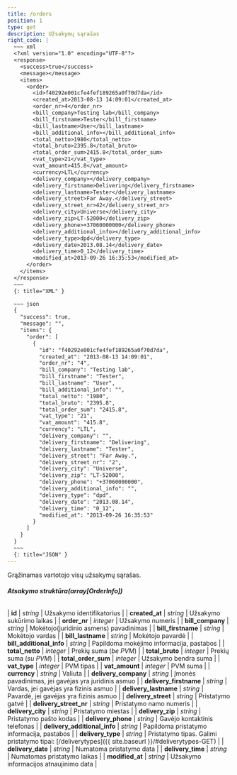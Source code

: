 ```yaml
---
title: /orders
position: 1
type: get
description: Užsakymų sąrašas
right_code: |
  ~~~ xml
  <?xml version="1.0" encoding="UTF-8"?>
  <response>
    <success>true</success>
    <message></message>
    <items>
      <order>
        <id>f40292e001cfe4fef189265a0f70d7da</id>
        <created_at>2013-08-13 14:09:01</created_at>
        <order_nr>4</order_nr>
        <bill_company>Testing lab</bill_company>
        <bill_firstname>Tester</bill_firstname>
        <bill_lastname>User</bill_lastname>
        <bill_additional_info></bill_additional_info>
        <total_netto>1980</total_netto>
        <total_bruto>2395.8</total_bruto>
        <total_order_sum>2415.8</total_order_sum>
        <vat_type>21</vat_type>
        <vat_amount>415.8</vat_amount>
        <currency>LTL</currency>
        <delivery_company></delivery_company>
        <delivery_firstname>Delivering</delivery_firstname>
        <delivery_lastname>Tester</delivery_lastname>
        <delivery_street>Far Away.</delivery_street>
        <delivery_street_nr>42</delivery_street_nr>
        <delivery_city>Universe</delivery_city>
        <delivery_zip>LT-52000</delivery_zip>
        <delivery_phone>+37060000000</delivery_phone>
        <delivery_additional_info></delivery_additional_info>
        <delivery_type>dpd</delivery_type>
        <delivery_date>2013.08.14</delivery_date>
        <delivery_time>0_12</delivery_time>
        <modified_at>2013-09-26 16:35:53</modified_at>
      </order>
    </items>
  </response>
  ~~~
  {: title="XML" }

  ~~~ json
  {
    "success": true,
    "message": "",
    "items": {
      "order": [
        {
          "id": "f40292e001cfe4fef189265a0f70d7da",
          "created_at": "2013-08-13 14:09:01",
          "order_nr": "4",
          "bill_company": "Testing lab",
          "bill_firstname": "Tester",
          "bill_lastname": "User",
          "bill_additional_info": "",
          "total_netto": "1980",
          "total_bruto": "2395.8",
          "total_order_sum": "2415.8",
          "vat_type": "21",
          "vat_amount": "415.8",
          "currency": "LTL",
          "delivery_company": "",
          "delivery_firstname": "Delivering",
          "delivery_lastname": "Tester",
          "delivery_street": "Far Away.",
          "delivery_street_nr": "2",
          "delivery_city": "Universe",
          "delivery_zip": "LT-52000",
          "delivery_phone": "+37060000000",
          "delivery_additional_info": "",
          "delivery_type": "dpd",
          "delivery_date": "2013.08.14",
          "delivery_time": "0_12",
          "modified_at": "2013-09-26 16:35:53"
        }
      ]
    }
  }
  ~~~
  {: title="JSON" }
---
```

Grąžinamas vartotojo visų užsakymų sąrašas.

###### **Atsakymo struktūra(array[OrderInfo])**

| **id** | *string* | Užsakymo identifikatorius |
| **created_at** | *string* | Užsakymo sukūrimo laikas |
| **order_nr** | *integer* | Užsakymo numeris |
| **bill_company** | *string* | Mokėtojo(juridinio asmens) pavadinimas |
| **bill_firstname** | *string* | Mokėtojo vardas |
| **bill_lastname** | *string* | Mokėtojo pavardė |
| **bill_additional_info** | *string* | Papildoma mokėjimo informacija, pastabos |
| **total_netto** | *integer* | Prekių suma (*be PVM*) |
| **total_bruto** | *integer* | Prekių suma (*su PVM*) |
| **total_order_sum** | *integer* | Užsakymo bendra suma |
| **vat_type** | *integer* | PVM tipas |
| **vat_amount** | *integer* | PVM suma |
| **currency** | *string* | Valiuta |
| **delivery_company** | *string* | Įmonės pavadinimas, jei gavėjas yra juridinis asmuo |
| **delivery_firstname** | *string* | Vardas, jei gavėjas yra fizinis asmuo |
| **delivery_lastname** | *string* | Pavardė, jei gavėjas yra fizinis asmuo |
| **delivery_street** | *string* | Pristatymo gatvė |
| **delivery_street_nr** | *string* | Pristatymo namo numeris |
| **delivery_city** | *string* | Pristatymo miestas |
| **delivery_zip** | *string* | Pristatymo pašto kodas |
| **delivery_phone** | *string* | Gavėjo kontaktinis telefonas |
| **delivery_additional_info** | *string* | Papildoma pristatymo informacija, pastabos |
| **delivery_type** | *string* | Pristatymo tipas. Galimi pristatymo tipai: [/deliverytypes]({{ site.baseurl }}/#deliverytypes-GET) |
| **delivery_date** | *string* | Numatoma pristatymo data |
| **delivery_time** | *string* | Numatomas pristatymo laikas |
| **modified_at** | *string* | Užsakymo informacijos atnaujinimo data |
